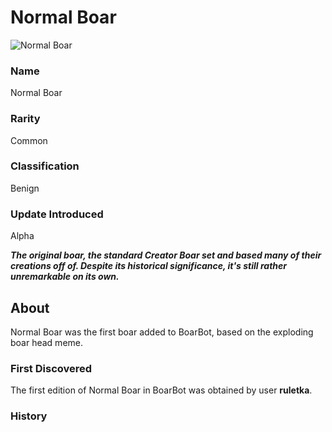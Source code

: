# Normal Boar

<aside class="side-info">

![Normal Boar](/img/boars/NormalBoar.png)

### Name

Normal Boar

### Rarity

Common

### Classification

Benign

### Update Introduced

Alpha

</aside>

***The original boar, the standard Creator Boar set and based many of their creations off of. Despite its historical significance, it's still rather unremarkable on its own.***

## About

Normal Boar was the first boar added to BoarBot, based on the exploding boar head meme.

### First Discovered

The first edition of Normal Boar in BoarBot was obtained by user **ruletka**.

### History


